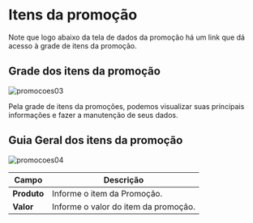 # Itens da promoção
Note que logo abaixo da tela de dados da promoção há um link que dá acesso à grade de itens da promoção.

## Grade dos itens da promoção
![promocoes03](https://raw.githubusercontent.com/netforcews/docs-erp/master/cadastro/imgs/promocoes03.png)

Pela grade de itens da promoções, podemos visualizar suas principais informações e fazer a manutenção de seus dados.

## Guia Geral dos itens da promoção
![promocoes04](https://raw.githubusercontent.com/netforcews/docs-erp/master/cadastro/imgs/promocoes04.png)

Campo | Descrição
------|----------
**Produto** | Informe o item da Promoção.
**Valor** | Informe o valor do item da promoção.



